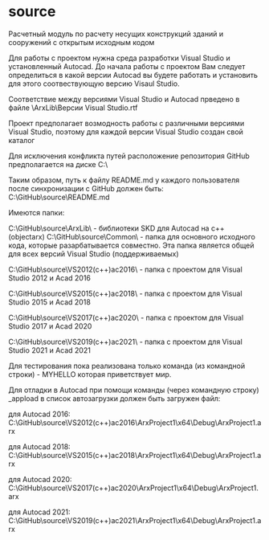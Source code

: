 ﻿# source
Расчетный модуль по расчету несущих конструкций зданий и сооружений с открытым исходным кодом

Для работы с проектом нужна среда разработки Visual Studio и установленный Autocad.
До начала работы с проектом Вам следует определиться в какой версии Autocad вы будете работать и установить для этого соотвествующую версию Visaul Studio.

Соответствие между версиями Visual Studio и Autocad прведено в файле
\ArxLib\Версии Visual Studio.rtf


Проект предполагает возмодность работы с различными версиями Visual Studio, поэтому для каждой версии Visual Studio создан свой каталог

Для исключения конфликта путей расположение репозитория GitHub предполагается на диске C:\

Таким образом, путь к файлу README.md у каждого пользователя после синхронизации с GitHub должен быть:
C:\GitHub\source\README.md

Имеются папки:

C:\GitHub\source\ArxLib\ - библиотеки SKD для Autocad на с++ (objectarx)
C:\GitHub\source\Common\ - папка для основного исходного кода, которые разарбатывается совместно. 
                          Эта папка является общей для всех версий Visual Studio (поддерживаемых)

C:\GitHub\source\VS2012(c++)ac2016\ - папка с проектом для Visual Studio 2012 и Acad 2016

C:\GitHub\source\VS2015(c++)ac2018\ - папка с проектом для Visual Studio 2015 и Acad 2018

C:\GitHub\source\VS2017(c++)ac2020\ - папка с проектом для Visual Studio 2017 и Acad 2020

C:\GitHub\source\VS2019(c++)ac2021\ - папка с проектом для Visual Studio 2021 и Acad 2021


Для тестирования пока реализована только команда (из командной строки) -
MYHELLO
которая приветствует мир.


Для отладки в Autocad при помощи команды (через командную строку) _appload
в список автозагрузки должен быть загружен файл:

для Autocad 2016:
C:\GitHub\source\VS2012(c++)ac2016\ArxProject1\x64\Debug\ArxProject1.arx

для Autocad 2018:
C:\GitHub\source\VS2015(c++)ac2018\ArxProject1\x64\Debug\ArxProject1.arx

для Autocad 2020:
C:\GitHub\source\VS2017(c++)ac2020\ArxProject1\x64\Debug\ArxProject1.arx

для Autocad 2021:
C:\GitHub\source\VS2019(c++)ac2021\ArxProject1\x64\Debug\ArxProject1.arx